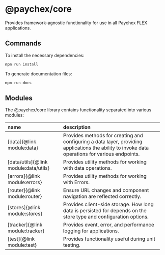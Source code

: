 # @paychex/core

Provides framework-agnostic functionality for use in all Paychex FLEX applications.

## Commands

To install the necessary dependencies:

```bash
npm run install
```

To generate documentation files:

```bash
npm run docs
```

## Modules

The @paychex/core library contains functionality separated into various modules:

name | description
:--- | :---
[data]{@link module:data} | Provides methods for creating and configuring a data layer, providing applications the ability to invoke data operations for various endpoints.
[data/utils]{@link module:data/utils} | Provides utility methods for working with data operations.
[errors]{@link module:errors} | Provides utility methods for working with Errors.
[router]{@link module:router} | Ensure URL changes and component navigation are reflected correctly.
[stores]{@link module:stores} | Provides client-side storage. How long data is persisted for depends on the store type and configuration options.
[tracker]{@link module:tracker} | Provides event, error, and performance logging for applications.
[test]{@link module:test} | Provides functionality useful during unit testing.
